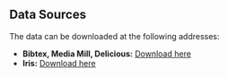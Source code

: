 ## Data Sources

The data can be downloaded at the following addresses:

- **Bibtex, Media Mill, Delicious:** [Download here](http://manikvarma.org/downloads/XC/XMLRepository.html)
- **Iris:** [Download here](https://archive.ics.uci.edu/dataset/53/iris)
